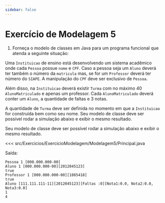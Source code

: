 ```yaml
---
sidebar: false
---
```


# Exercício de Modelagem 5

1. Forneça o modelo de classes em Java para um programa funcional que atenda a seguinte situação: 

Uma `Instituicao` de ensino está desenvolvendo um sistema acadêmico onde cada `Pessoa` possue `nome` e `CPF`. Caso a pessoa seja um `Aluno` deverá ter também o número da `matricula` mas, se for um `Professor` deverá ter número do `SIAPE`. A manipulação do `CPF` deve ser exclusivo de `Pessoa`. 

Além disso, na `Instituicao` deverá existir `Turma` com no máximo 40 `AlunoMatriculado` e apenas um professor. Cada `AlunoMatriculado` deverá conter um `Aluno`, a quantidade de faltas e 3 notas. 

A quantidade de `Turma` deve ser definida no momento em que a `Instituicao` for construída bem como seu nome. Seu modelo de classe deve ser possível rodar a simulação abaixo e exibir o mesmo resultado.

Seu modelo de classe deve ser possível rodar a simulação abaixo e exibir o mesmo resultado.

<<< src/Exercicios/ExercicioModelagem/Modelagem5/Principal.java

Saída:

```shell
Pessoa 1 [000.000.000-00]
Aluno 1 [000.000.000-00][2012045123]
true
Professor 1 [000.000.000-00][1865418]
true
Aluno [111.111.111-11][2012045123][Faltas :0][Nota1:0.0, Nota2:0.0, Nota3:0.0]
1
4
```